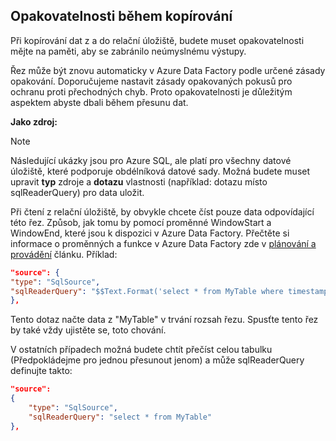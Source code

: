 ## <a name="repeatability-during-copy"></a>Opakovatelnosti během kopírování
Při kopírování dat z a do relační úložiště, budete muset opakovatelnosti mějte na paměti, aby se zabránilo neúmyslnému výstupy. 

Řez může být znovu automaticky v Azure Data Factory podle určené zásady opakování. Doporučujeme nastavit zásady opakovaných pokusů pro ochranu proti přechodných chyb. Proto opakovatelnosti je důležitým aspektem abyste dbali během přesunu dat. 

**Jako zdroj:**

> [!NOTE]
> Následující ukázky jsou pro Azure SQL, ale platí pro všechny datové úložiště, které podporuje obdélníková datové sady. Možná budete muset upravit **typ** zdroje a **dotazu** vlastnosti (například: dotazu místo sqlReaderQuery) pro data uložit.   
> 
> 

Při čtení z relační úložiště, by obvykle chcete číst pouze data odpovídající této řez. Způsob, jak tomu by pomocí proměnné WindowStart a WindowEnd, které jsou k dispozici v Azure Data Factory. Přečtěte si informace o proměnných a funkce v Azure Data Factory zde v [plánování a provádění](../articles/data-factory/v1/data-factory-scheduling-and-execution.md) článku. Příklad: 

```json
"source": {
"type": "SqlSource",
"sqlReaderQuery": "$$Text.Format('select * from MyTable where timestampcolumn >= \\'{0:yyyy-MM-dd HH:mm\\' AND timestampcolumn < \\'{1:yyyy-MM-dd HH:mm\\'', WindowStart, WindowEnd)"
},
```
Tento dotaz načte data z "MyTable" v trvání rozsah řezu. Spusťte tento řez by také vždy ujistěte se, toto chování. 

V ostatních případech možná budete chtít přečíst celou tabulku (Předpokládejme pro jednou přesunout jenom) a může sqlReaderQuery definujte takto:

```json
"source": 
{            
    "type": "SqlSource",
    "sqlReaderQuery": "select * from MyTable"
},
```

